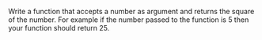 Write a function that accepts a number as argument and returns the square of the number. For example if the number passed to the function is 5 then your function should return 25.
